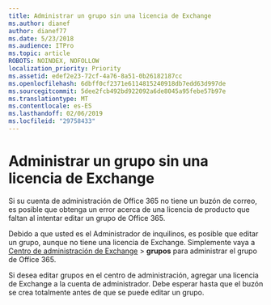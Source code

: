 ```yaml
---
title: Administrar un grupo sin una licencia de Exchange
ms.author: dianef
author: dianef77
ms.date: 5/23/2018
ms.audience: ITPro
ms.topic: article
ROBOTS: NOINDEX, NOFOLLOW
localization_priority: Priority
ms.assetid: edef2e23-72cf-4a76-8a51-0b26182187cc
ms.openlocfilehash: 6dbff0cf2371e6114815240918db7edd63d997de
ms.sourcegitcommit: 5dee2fcb492bd922092a6de8045a95febe57b97e
ms.translationtype: MT
ms.contentlocale: es-ES
ms.lasthandoff: 02/06/2019
ms.locfileid: "29758433"
---
```

# <a name="manage-a-group-without-an-exchange-license"></a>Administrar un grupo sin una licencia de Exchange

Si su cuenta de administración de Office 365 no tiene un buzón de correo, es posible que obtenga un error acerca de una licencia de producto que faltan al intentar editar un grupo de Office 365.
  
Debido a que usted es el Administrador de inquilinos, es posible que editar un grupo, aunque no tiene una licencia de Exchange. Simplemente vaya a [Centro de administración de Exchange](https://outlook.office365.com/ecp.aspx) \> **grupos** para administrar el grupo de Office 365. 
  
Si desea editar grupos en el centro de administración, agregar una licencia de Exchange a la cuenta de administrador. Debe esperar hasta que el buzón se crea totalmente antes de que se puede editar un grupo.
  


